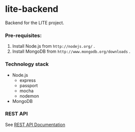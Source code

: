 lite-backend
============

Backend for the LITE project. 

### Pre-requisites:

1. Install Node.js from `http://nodejs.org/` .
2. Install MongoDB from `http://www.mongodb.org/downloads` .

### Technology stack

* Node.js
  * express
  * passport
  * mocha
  * nodemon
* MongoDB

### REST API

See [REST API Documentation](./doc)